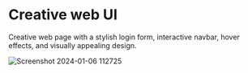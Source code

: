 # Creative web UI 
 Creative web page with a stylish login form, interactive navbar, hover effects, and visually appealing design.

 
![Screenshot 2024-01-06 112725](https://github.com/Jeel1312/13_Praroz-Web-design-login/assets/153166867/6a5ce2ad-e433-42c5-bf7e-ddc76b795ac6)
